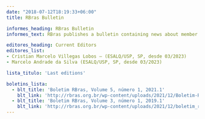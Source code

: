 ```yaml
---
date: "2018-07-12T18:19:33+06:00"
title: RBras Bulletin

informes_heading: RBras Bulletin
informes_text: RBras publishes a bulletin containing news about member activities, letters to the editor and comments from members and editorials. It provides a means for expressing ideas about statistical and biometric issues and is published biannually. If you would like to submit content to the Bulletin, please contact one of the editors. The RBras Bulletin is just available in Portuguese.

editores_heading: Current Editors
editores_list:
- Cristian Marcelo Villegas Lobos – (ESALQ/USP, SP, desde 03/2023)
- Marcelo Andrade da Silva (ESALQ/USP, SP, desde 03/2023)

lista_titulo: 'Last editions'

boletins_lista:
  - blt_title: 'Boletim RBras, Volume 5, número 1, 2021.1'
    blt_link: 'http://rbras.org.br/wp-content/uploads/2021/12/Boletim-Rbras-2021.1.pdf'
  - blt_title: 'Boletim RBras, Volume 3, número 1, 2019.1'
    blt_link: 'http://rbras.org.br/wp-content/uploads/2021/12/boletim_rbras_2019.1.pdf'
---
```

